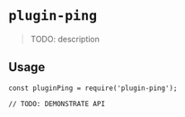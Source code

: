 # `plugin-ping`

> TODO: description

## Usage

```
const pluginPing = require('plugin-ping');

// TODO: DEMONSTRATE API
```
